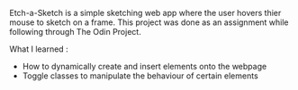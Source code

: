 Etch-a-Sketch is a simple sketching web app where the user hovers thier mouse
to sketch on a frame. This project was done as an assignment while following 
through The Odin Project.

What I learned :
- How to dynamically create and insert elements onto the webpage
- Toggle classes to manipulate the behaviour of certain elements
